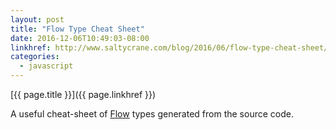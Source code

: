 ```yaml
---
layout: post
title: "Flow Type Cheat Sheet"
date: 2016-12-06T10:49:03-08:00
linkhref: http://www.saltycrane.com/blog/2016/06/flow-type-cheat-sheet/
categories:
  - javascript
---
```



[{{ page.title }}]({{ page.linkhref }})

A useful cheat-sheet of [Flow](https://flowtype.org) types generated from the source code.

